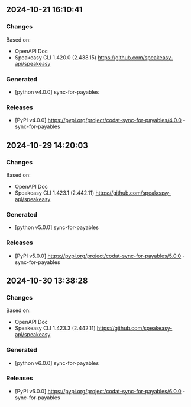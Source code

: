 

## 2024-10-21 16:10:41
### Changes
Based on:
- OpenAPI Doc  
- Speakeasy CLI 1.420.0 (2.438.15) https://github.com/speakeasy-api/speakeasy
### Generated
- [python v4.0.0] sync-for-payables
### Releases
- [PyPI v4.0.0] https://pypi.org/project/codat-sync-for-payables/4.0.0 - sync-for-payables

## 2024-10-29 14:20:03
### Changes
Based on:
- OpenAPI Doc  
- Speakeasy CLI 1.423.1 (2.442.11) https://github.com/speakeasy-api/speakeasy
### Generated
- [python v5.0.0] sync-for-payables
### Releases
- [PyPI v5.0.0] https://pypi.org/project/codat-sync-for-payables/5.0.0 - sync-for-payables

## 2024-10-30 13:38:28
### Changes
Based on:
- OpenAPI Doc  
- Speakeasy CLI 1.423.3 (2.442.11) https://github.com/speakeasy-api/speakeasy
### Generated
- [python v6.0.0] sync-for-payables
### Releases
- [PyPI v6.0.0] https://pypi.org/project/codat-sync-for-payables/6.0.0 - sync-for-payables